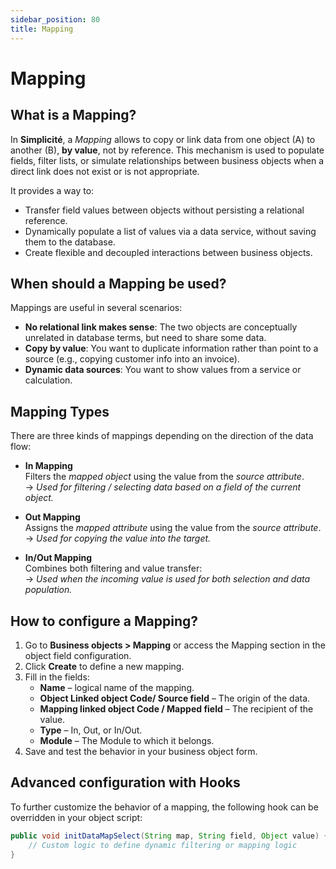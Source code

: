 ```yaml
---
sidebar_position: 80
title: Mapping
---
```


# Mapping

## What is a Mapping?

In **Simplicité**, a *Mapping* allows to copy or link data from one object (A) to another (B), **by value**, not by reference. This mechanism is used to populate fields, filter lists, or simulate relationships between business objects when a direct link does not exist or is not appropriate.

It provides a way to:
- Transfer field values between objects without persisting a relational reference.
- Dynamically populate a list of values via a data service, without saving them to the database.
- Create flexible and decoupled interactions between business objects.

## When should a Mapping be used?

Mappings are useful in several scenarios:

- **No relational link makes sense**: The two objects are conceptually unrelated in database terms, but need to share some data.
- **Copy by value**: You want to duplicate information rather than point to a source (e.g., copying customer info into an invoice).
- **Dynamic data sources**: You want to show values from a service or calculation.  

## Mapping Types

There are three kinds of mappings depending on the direction of the data flow:

- **In Mapping**  
  Filters the *mapped object* using the value from the *source attribute*.  
  → *Used for filtering / selecting data based on a field of the current object.*

- **Out Mapping**  
  Assigns the *mapped attribute* using the value from the *source attribute*.  
  → *Used for copying the value into the target.*

- **In/Out Mapping**  
  Combines both filtering and value transfer:  
  → *Used when the incoming value is used for both selection and data population.*

## How to configure a Mapping?

1. Go to **Business objects > Mapping** or access the Mapping section in the object field configuration.
2. Click **Create** to define a new mapping.
3. Fill in the fields:
   - **Name** – logical name of the mapping.
   - **Object  Linked object Code/ Source field** – The origin of the data.
   - **Mapping linked object Code / Mapped field** – The recipient of the value.
   - **Type** – In, Out, or In/Out.
   - **Module** – The Module to which it belongs.
4. Save and test the behavior in your business object form.

## Advanced configuration with Hooks

To further customize the behavior of a mapping, the following hook can be overridden in your object script:

```java
public void initDataMapSelect(String map, String field, Object value) {
    // Custom logic to define dynamic filtering or mapping logic
}

